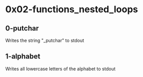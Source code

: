 # 0x02-functions_nested_loops

## 0-putchar

Writes the string "\_putchar" to stdout

## 1-alphabet

Writes all lowercase letters of the alphabet to stdout
